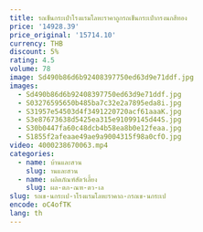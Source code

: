 ```yaml
---
title: รถเข็นกระเป๋าโรงแรมโลหะราคาถูกรถเข็นกระเป๋ากรงนกสีทอง
price: '14928.39'
price_original: '15714.10'
currency: THB
discount: 5%
rating: 4.5
volume: 78
image: Sd490b86d6b92408397750ed63d9e71ddf.jpg
images:
  - Sd490b86d6b92408397750ed63d9e71ddf.jpg
  - S03276595650b485ba7c32e2a7895eda8i.jpg
  - S31957e54503d4f3491220720acf61aaaK.jpg
  - S3e87673638d5425ea315e91099145d44S.jpg
  - S30b0447fa60c48dcb4b58ea8b0e12feaa.jpg
  - S1855f2afeaae49ae9a9004315f98a0cfO.jpg
video: 4000238670063.mp4
categories:
  - name: บ้านและสวน
    slug: านและสวน
  - name: ผลิตภัณฑ์สัตว์เลี้ยง
    slug: ผล-ตภ-ณฑ-ตว-เล
slug: รถเข-นกระเป-าโรงแรมโลหะราคาถ-กรถเข-นกระเป
encode: oC4ofTK
lang: th
---
```

  
